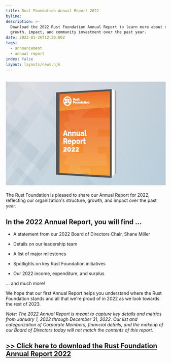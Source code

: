 ```yaml
---
title: Rust Foundation Annual Report 2022
byline:
description: >-
  Download the 2022 Rust Foundation Annual Report to learn more about our
  growth, impact, and community investment over the past year.
date: 2023-01-26T12:30:00Z
tags:
  - announcement
  - annual report
index: false
layout: layouts/news.njk
---
```

##

## <img src="/img/news/2023-01-26-annual-report-2022/The-Rust-Foundation-Annual-Report-2022-is-now-available!.png" width="580" height="326" alt="Annual Report" />

The Rust Foundation is pleased to share our Annual Report for 2022, reflecting our organization's structure, growth, and impact over the past year.&nbsp;

## In the 2022 Annual Report, you will find ...

* A statement from our 2022 Board of Directors Chair, Shane Miller

* Details on our leadership team&nbsp;
* A list of major milestones
* Spotlights on key Rust Foundation initiatives&nbsp;
* Our 2022 income, expenditure, and surplus

... and much more!&nbsp;

We hope that our first Annual Report helps you understand where the Rust Foundation stands and all that we're proud of in 2022 as we look towards the rest of 2023.

*Note: The 2022 Annual Report is meant to capture key details and metrics from January 1, 2022 through December 31, 2022. Our list and categorization of Corporate Members, financial details, and the makeup of our Board of Directors today will not match the contents of this report.&nbsp;*

##

## <a target="_blank" rel="noopener" href="https://foundation.rust-lang.org/static/publications/annual-reports/annual-report-2022.pdf">&gt;&gt; Click here to download the Rust Foundation Annual Report 2022</a>